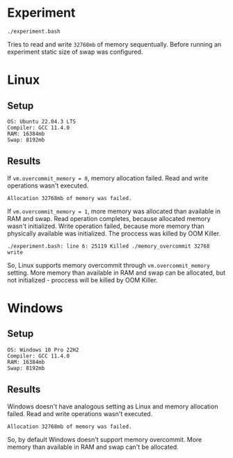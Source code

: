 # Experiment
```
./experiment.bash
```

Tries to read and write `32768mb` of memory sequentually. Before running an experiment static size of swap was configured.

# Linux

## Setup

```
OS: Ubuntu 22.04.3 LTS
Compiler: GCC 11.4.0
RAM: 16384mb
Swap: 8192mb
```

## Results

If `vm.overcommit_memory = 0`, memory allocation failed. Read and write operations wasn't executed.

```
Allocation 32768mb of memory was failed.
```

If `vm.overcommit_memory = 1`, more memory was allocated than available in RAM and swap. Read operation completes, because allocated memory wasn't initialized. Write operation failed, because more memory than physically available was initialized. The proccess was killed by OOM Killer.

```
./experiment.bash: line 6: 25119 Killed ./memory_overcommit 32768 write
```

So, Linux supports memory overcommit through `vm.overcommit_memory` setting. More memory than available in RAM and swap can be allocated, but not initialized - proccess will be killed by OOM Killer.

# Windows

## Setup

```
OS: Windows 10 Pro 22H2
Compiler: GCC 11.4.0
RAM: 16384mb
Swap: 8192mb
```

## Results

Windows doesn't have analogous setting as Linux and memory allocation failed. Read and write operations wasn't executed.

```
Allocation 32768mb of memory was failed.
```

So, by default Windows doesn't support memory overcommit. More memory than available in RAM and swap can't be allocated.
